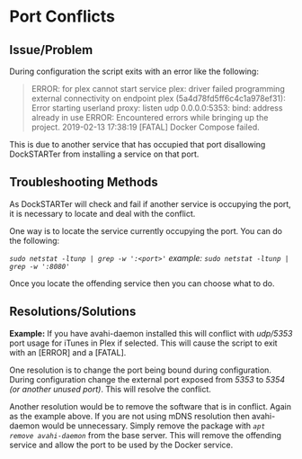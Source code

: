 # Port Conflicts

## Issue/Problem

During configuration the script exits with an error like the following:
> ERROR: for plex cannot start service plex: driver failed programming external connectivity on endpoint plex
> (5a4d78fd5ff6c4c1a978ef31): Error starting userland proxy: listen udp 0.0.0.0:5353: bind: address already in use
> ERROR: Encountered errors while bringing up the project.
> 2019-02-13 17:38:19 [FATAL]      Docker Compose failed.

This is due to another service that has occupied that port disallowing DockSTARTer from installing a service on that port.

## Troubleshooting Methods

As DockSTARTer will check and fail if another service is occupying the port, it is necessary to locate and deal with the conflict.

One way is to locate the service currently occupying the port. You can do the following:

  _`sudo netstat -ltunp | grep -w ':<port>'`    example: `sudo netstat -ltunp | grep -w ':8080'`_

Once you locate the offending service then you can choose what to do.

## Resolutions/Solutions

**Example:** If you have avahi-daemon installed this will conflict with _udp/5353_ port usage for iTunes in Plex if selected.  This will cause the script to exit with an [ERROR] and a [FATAL].

One resolution is to change the port being bound during configuration.  During configuration change the external port exposed from _5353_ to _5354 (or another unused port)_.  This will resolve the conflict.

Another resolution would be to remove the software that is in conflict.  Again as the example above.  If you are not using mDNS resolution then avahi-daemon would be unnecessary. Simply remove the package with _`apt remove avahi-daemon`_ from the base server. This will remove the offending service and allow the port to be used by the Docker service.
